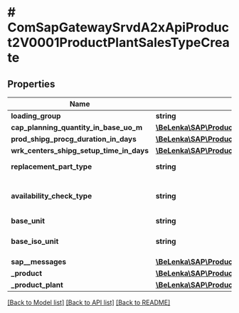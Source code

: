 # # ComSapGatewaySrvdA2xApiProduct2V0001ProductPlantSalesTypeCreate

## Properties

Name | Type | Description | Notes
------------ | ------------- | ------------- | -------------
**loading_group** | **string** |  | [optional]
**cap_planning_quantity_in_base_uo_m** | [**\BeLenka\SAP\ProductODV4\Model\BaseQuantity**](BaseQuantity.md) |  | [optional]
**prod_shipg_procg_duration_in_days** | [**\BeLenka\SAP\ProductODV4\Model\ProcessingTime**](ProcessingTime.md) |  | [optional]
**wrk_centers_shipg_setup_time_in_days** | [**\BeLenka\SAP\ProductODV4\Model\SetupTime**](SetupTime.md) |  | [optional]
**replacement_part_type** | **string** | Replacement part | [optional]
**availability_check_type** | **string** | Checking Group for Availability Check | [optional]
**base_unit** | **string** |  | [optional]
**base_iso_unit** | **string** | Base unit of measure in ISO code | [optional]
**sap__messages** | [**\BeLenka\SAP\ProductODV4\Model\ComSapGatewaySrvdA2xApiProduct2V0001SAPMessageCreate[]**](ComSapGatewaySrvdA2xApiProduct2V0001SAPMessageCreate.md) |  | [optional]
**_product** | [**\BeLenka\SAP\ProductODV4\Model\ComSapGatewaySrvdA2xApiProduct2V0001ProductTypeCreate**](ComSapGatewaySrvdA2xApiProduct2V0001ProductTypeCreate.md) |  | [optional]
**_product_plant** | [**\BeLenka\SAP\ProductODV4\Model\ComSapGatewaySrvdA2xApiProduct2V0001ProductPlantTypeCreate**](ComSapGatewaySrvdA2xApiProduct2V0001ProductPlantTypeCreate.md) |  | [optional]

[[Back to Model list]](../../README.md#models) [[Back to API list]](../../README.md#endpoints) [[Back to README]](../../README.md)
